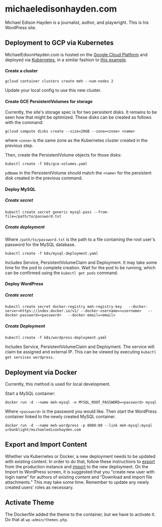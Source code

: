 # michaeledisonhayden.com

Michael Edison Hayden is a journalist, author, and playwright. This is his
WordPress site.

## Deployment to GCP via Kubernetes

MichaelEdisonHayden.com is hosted on the [Google Cloud Platform](https://console.cloud.google.com/home/dashboard?project=michaeledisonhayden-153721)
and deployed via [Kubernetes](http://kubernetes.io/docs/), in a similar fashion
to [this example](https://github.com/kubernetes/kubernetes/tree/master/examples/mysql-wordpress-pd).

#### Create a cluster

`gcloud container clusters create meh --num-nodes 2`

Update your local config to use this new cluster.

#### Create GCE PersistentVolumes for storage

Currently, the site's storage spec is for two persistent disks. It remains to be
seen how that might be optimized. These disks can be created as follows with the command:

`gcloud compute disks create --size=20GB --zone=<zone> <name>`

where `<zone>` is the same zone as the Kubernetes cluster created in the
previous step.

Then, create the PersistentVolume objects for those disks:

`kubectl create -f k8s/gce-volumes.yaml`

`pdName` in the PersistentVolume should match the `<name>` for the persistent
disk created in the previous command.

#### Deploy MySQL

##### Create secret

`kubectl create secret generic mysql-pass --from-file=/path/to/password.txt`

##### Create deployment

Where `/path/to/password.txt` is the path to a file containing the root user's
password for the MySQL database.

`kubectl create -f k8s/mysql-deployment.yaml`

Includes Service, PersistentVolumeClaim and Deployment. It may take some time for the pod to complete creation. Wait for the pod to be running, which can be confirmed using the `kubectl get pods` command.

#### Deploy WordPress

##### Create secret

`kubectl create secret docker-registry meh-registry-key   --docker-server=https://index.docker.io/v1/ --docker-username=<username>   --docker-password=<password>   --docker-email=<email>`

##### Create Deployment

`kubectl create -f k8s/wordpress-deployment.yaml`

Includes Service, PersistentVolumeClaim and Deployment. The service will claim be assigned and external IP. This can be viewed by executing `kubectl get services wordpress`.


## Deployment via Docker

Currently, this method is used for local development.

Start a MySQL container:

`docker run -d --name meh-mysql -e MYSQL_ROOT_PASSWORD=<password> mysql`

Where `<password>` is the password you would like. Then start the
WordPress container linked to the newly created MySQL container.

`docker run -d --name meh-wordpress -p 8080:80 --link meh-mysql:mysql urbanblight/michaeledisonhayden.com`

## Export and Import Content

Whether via Kubernetes or Docker, a new deployment needs to be updated with
existing content. In order to do that, follow these instructions to [export](https://codex.wordpress.org/Tools_Export_Screen)
from the production instance and [import](https://codex.wordpress.org/Importing_Content#WordPress)
to the new deployment. On the Import to WordPress screen, it is suggested that you "create new user with login name" for authors of existing content and "Download and import file attachments." This may take some time. Remember to update any newly created users' roles as necessary.

## Activate Theme

The Dockerfile added the theme to the container, but we have to activate it. Do that at `wp-admin/themes.php`.
